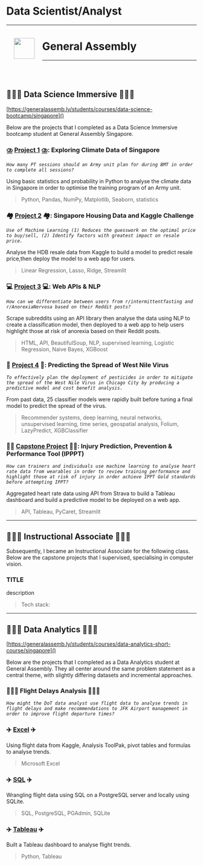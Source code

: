 # Data Scientist/Analyst
---
<img src="http://imgur.com/1ZcRyrc.png" style="float: left; margin: 20px; height: 55px">

# General Assembly

---
<br><br>

## 👨🏽‍🎓 Data Science Immersive 👨🏽‍🎓

[https://generalassemb.ly/students/courses/data-science-bootcamp/singapore]()

Below are the projects that I completed as a Data Science Immersive bootcamp student at General Assembly Singapore.

### ⛈️ [Project 1](https://github.com/mfarhanrais/SG-DSI-39/tree/main/project_1) ⛈️: Exploring Climate Data of Singapore

*`How many PT sessions should an Army unit plan for during BMT in order to complete all sessions?`*

Using basic statistics and probability in Python to analyse the climate data in Singapore in order to optimise the training program of an Army unit.

> Python, Pandas, NumPy, Matplotlib, Seaborn, statistics

### 🏘️ [Project 2](https://github.com/mfarhanrais/SG-DSI-39/tree/main/project_2) 🏘️: Singapore Housing Data and Kaggle Challenge

*`Use of Machine Learning (1) Reduces the guesswork on the optimal price to buy/sell, (2) Identify factors with greatest impact on resale price.`*

Analyse the HDB resale data from Kaggle to build a model to predict resale price,then deploy the model to a web app for users.

> Linear Regression, Lasso, Ridge, Streamlit

### 💻 [Project 3](https://github.com/mfarhanrais/SG-DSI-39/tree/main/project_3) 💻: Web APIs & NLP

*`How can we differentiate between users from r/intermittentfasting and r/AnorexiaNervosa based on their Reddit posts?`*

Scrape subreddits using an API library then analyse the data using NLP to create a classification model, then deployed to a web app to help users highlight those at risk of anorexia based on their Reddit posts.

> HTML, API, BeautifulSoup, NLP, supervised learning, Logistic Regression, Naive Bayes, XGBoost

### 🦠 [Project 4](https://github.com/mfarhanrais/SG-DSI-39/tree/main/project_4a) 🦠: Predicting the Spread of West Nile Virus

*`To effectively plan the deployment of pesticides in order to mitigate the spread of the West Nile Virus in Chicago City by producing a predictive model and cost benefit analysis.`*

From past data, 25 classifier models were rapidly built before tuning a final model to predict the spread of the virus.

> Recommender systems, deep learning, neural networks, unsupervised learning, time series, geospatial analysis, Folium, LazyPredict, XGBClassifier

### 🏃🏽 [Capstone Project](https://github.com/mfarhanrais/SG-DSI-39/tree/main/capstone) 🏃🏽: Injury Prediction, Prevention & Performance Tool (IPPPT)

*`How can trainers and individuals use machine learning to analyse heart rate data from wearables in order to review training performance and highlight those at risk of injury in order achieve IPPT Gold standards before attempting IPPT?`*

Aggregated heart rate data using API from Strava to build a Tableau dashboard and build a predictive model to be deployed on a web app.

> API, Tableau, PyCaret, Streamlit

---

## 👨🏽‍🏫 Instructional Associate 👨🏽‍🏫

Subsequently, I became an Instructional Associate for the following class. Below are the capstone projects that I supervised, specialising in computer vision.

### TITLE

description

> Tech stack:

---

## 👨🏽‍🎓 Data Analytics 👨🏽‍🎓

[https://generalassemb.ly/students/courses/data-analytics-short-course/singapore]()

Below are the projects that I completed as a Data Analytics student at General Assembly. They all center around the same problem statement as a central theme, with slightly differing datasets and incremental approaches.

### 👨🏽‍✈️ Flight Delays Analysis 👨🏽‍✈️

*`How might the DoT data analyst use flight data to analyse trends in flight delays and make recommendations to JFK Airport management in order to improve flight departure times?`*

### ✈️ [Excel](https://github.com/mfarhanrais/SG-DSI-39/tree/main/data_analytics/project_1) ✈️

Using flight data from Kaggle, Analysis ToolPak, pivot tables and formulas to analyse trends.

> Microsoft Excel

### ✈️ [SQL](https://github.com/mfarhanrais/SG-DSI-39/tree/main/data_analytics/project_2) ✈️

Wrangling flight data using SQL on a PostgreSQL server and locally using SQLite.

> SQL, PostgreSQL, PGAdmin, SQLite

### ✈️ [Tableau](https://github.com/mfarhanrais/SG-DSI-39/tree/main/data_analytics/project_3) ✈️

Built a Tableau dashboard to analyse flight trends.

> Python, Tableau
